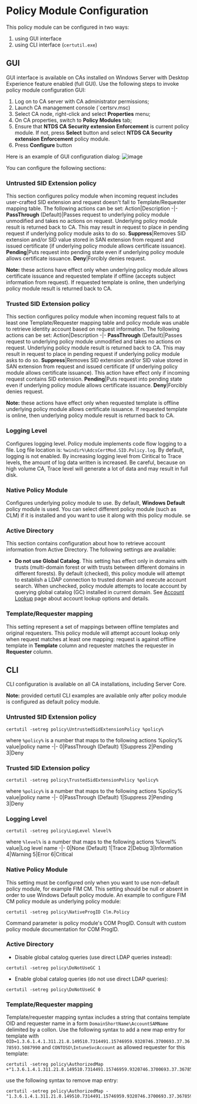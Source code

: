 # Policy Module Configuration

This policy module can be configured in two ways:
1. using GUI interface
2. using CLI interface (`certutil.exe`)

## GUI
GUI interface is available on CAs installed on Windows Server with Desktop Experience feature enabled (full GUI). Use the following steps to invoke policy module configuration GUI:
1. Log on to CA server with CA administrator permissions;
2. Launch CA management console (`certsrv.msc)
3. Select CA node, right-click and select **Properties** menu;
4. On CA properties, switch to **Policy Modules** tab;
5. Ensure that **NTDS CA Security extension Enforcement** is current policy module. If not, press **Select** button and select **NTDS CA Security extension Enforcement** policy module.
6. Press **Configure** button

Here is an example of GUI configuration dialog:
![image](https://user-images.githubusercontent.com/6384119/223392352-a71535aa-7368-471d-82e3-bf49e9263c73.png)

You can configure the following sections:
### Untrusted SID Extension policy
This section configures policy module when incoming request includes user-crafted SID extension and request doesn't fall to Template/Requester mapping table. The following actions can be set:
Action|Description
-|-
**PassThrough** (Default)|Passes request to underlying policy module unmodified and takes no actions on request. Underlying policy module result is returned back to CA. This may result in request to place in pending request if underlying policy module asks to do so.
**Suppress**|Removes SID extension and/or SID value stored in SAN extension from request and issued certificate (if underlying policy module allows certificate issuance).
**Pending**|Puts request into pending state even if underlying policy module allows certificate issuance.
**Deny**|Forcibly denies request.

**Note:** these actions have effect only when underlying policy module allows certificate issuance and requested template if offline (accepts subject information from request). If requested template is online, then underlying policy module result is returned back to CA.

### Trusted SID Extension policy
This section configures policy module when incoming request falls to at least one Template/Requester mapping table and policy module was unable to retrieve identity account based on request information. The following actions can be set:
Action|Description
-|-
**PassThrough** (Default)|Passes request to underlying policy module unmodified and takes no actions on request. Underlying policy module result is returned back to CA. This may result in request to place in pending request if underlying policy module asks to do so.
**Suppress**|Removes SID extension and/or SID value stored in SAN extension from request and issued certificate (if underlying policy module allows certificate issuance). This action have effect only if incoming request contains SID extension.
**Pending**|Puts request into pending state even if underlying policy module allows certificate issuance.
**Deny**|Forcibly denies request.

**Note:** these actions have effect only when requested template is offline underlying policy module allows certificate issuance. If requested template is online,  then underlying policy module result is returned back to CA.

### Logging Level
Configures logging level. Policy module implements code flow logging to a file. Log file location is: `%windir%\AdcsCertMod.SID.Policy.log`. By default, logging is not enabled. By increasing logging level from Ciritical to Trace levels, the amount of log data written is increased. Be careful, because on high volume CA, Trace level will generate a lot of data and may result in full disk.

### Native Policy Module
Configures underlying policy module to use. By default, **Windows Default** policy module is used. You can select different policy module (such as CLM) if it is installed and you want to use it along with this policy module.
 se
### Active Directory
This section contains configuration about how to retrieve account information from Active Directory. The following settings are available:
- **Do not use Global Catalog**. This setting has effect only in domains with trusts (multi-domain forest or with trusts between different domains in different forests). By default (checked), this policy module will attempt to establish a LDAP connection to trusted domain and execute account search. When unchecked, policy module attempts to locate account by querying global catalog (GC) installed in current domain. See [Account Lookup](https://github.com/PKISolutions/ADCS-SID-Extension-Policy-Module/blob/master/docs/account-lookup.md) page about account lookup options and details.

### Template/Requester mapping
This setting represent a set of mappings between offline templates and original requesters. This policy module will attempt account lookup only when request matches at least one mapping: request is against offline template in **Template** column and requester matches the requester in **Requester** column.


## CLI
CLI configuration is available on all CA installations, including Server Core.

**Note:** provided certutil CLI examples are available only after policy module is configured as default policy module.

### Untrusted SID Extension policy
```
certutil -setreg policy\UntrustedSidExtensionPolicy %policy%
```
where `%policy%` is a number that maps to the following actions
%policy% value|policy name
-|-
0|PassThrough (Default)
1|Suppress
2|Pending
3|Deny

### Trusted SID Extension policy
```
certutil -setreg policy\TrustedSidExtensionPolicy %policy%
```
where `%policy%` is a number that maps to the following actions
%policy% value|policy name
-|-
0|PassThrough (Default)
1|Suppress
2|Pending
3|Deny

### Logging Level
```
certutil -setreg policy\LogLevel %level%
```
where `%level%` is a number that maps to the following actions
%level% value|Log level name
-|-
0|None (Default)
1|Trace
2|Debug
3|Information
4|Warning
5|Error
6|Critical

### Native Policy Module
This setting must be configured only when you want to use non-default policy module, for example FIM CM. This setting should be null or absent in order to use Windows Default policy module. An example to configure FIM CM policy module as underlying policy module:
```
certutil -setreg policy\NativeProgID Clm.Policy
```
Command parameter is policy module's COM ProgID. Consult with custom policy module documentation for COM ProgID.

### Active Directory
- Disable global catalog queries (use direct LDAP queries instead):
```
certutil -setreg policy\DoNotUseGC 1
```
- Enable global catalog queries (do not use direct LDAP queries):
```
certutil -setreg policy\DoNotUseGC 0
```

### Template/Requester mapping
Template/requester mapping syntax includes a string that contains template OID and requester name in a form `DomainShortName\AccountSAMName` delimited by a collon. Use the following syntax to add a new map entry for template with `OID=1.3.6.1.4.1.311.21.8.149510.7314491.15746959.9320746.3700693.37.3678593.5087990` and `CONTOSO\IntuneSvcAccount` as allowed requester for this template:
```
certutil -setreg policy\AuthorizedMap +"1.3.6.1.4.1.311.21.8.149510.7314491.15746959.9320746.3700693.37.3678593.5087990:CONTOSO\IntuneSvcAccount"
```
use the following syntax to remove map entry:
```
certutil -setreg policy\AuthorizedMap -"1.3.6.1.4.1.311.21.8.149510.7314491.15746959.9320746.3700693.37.3678593.5087990:CONTOSO\IntuneSvcAccount"
```
